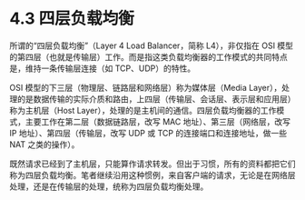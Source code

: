 # 4.3 四层负载均衡

所谓的“四层负载均衡”（Layer 4 Load Balancer，简称 L4），非仅指在 OSI 模型的第四层（也就是传输层）工作。而是指这类负载均衡器的工作模式的共同特点是，维持一条传输层连接（如 TCP、UDP）的特性。

OSI 模型的下三层（物理层、链路层和网络层）称为媒体层（Media Layer），处理的是数据传输的实际介质和路由，上四层（传输层、会话层、表示层和应用层）称为主机层（Host Layer），处理的是主机间的通信。四层负载均衡器的工作模式，主要工作在第二层（数据链路层，改写 MAC 地址）、第三层（网络层，改写 IP 地址）、第四层（传输层，改写 UDP 或 TCP 的连接端口和连接地址，做一些 NAT 之类的操作）。

既然请求已经到了主机层，只能算作请求转发。但出于习惯，所有的资料都把它们称为四层负载均衡。笔者继续沿用这种惯例，来自客户端的请求，无论是在网络层处理，还是在传输层的处理，统称为四层负载均衡处理。